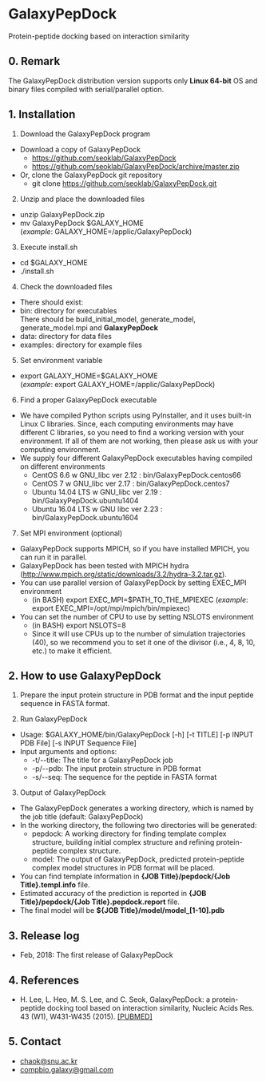 # GalaxyPepDock
 Protein-peptide docking based on interaction similarity

## 0. Remark
The GalaxyPepDock distribution version supports only **Linux 64-bit** OS and binary files compiled with serial/parallel option.

## 1. Installation
1. Download the GalaxyPepDock program
 * Download a copy of GalaxyPepDock
    * https://github.com/seoklab/GalaxyPepDock
    * https://github.com/seoklab/GalaxyPepDock/archive/master.zip
 * Or, clone the GalaxyPepDock git repository 
    * git clone https://github.com/seoklab/GalaxyPepDock.git

2. Unzip and place the downloaded files
 * unzip GalaxyPepDock.zip
 * mv GalaxyPepDock $GALAXY_HOME  
    (*example*: GALAXY_HOME=/applic/GalaxyPepDock)

3. Execute install.sh
 * cd $GALAXY_HOME
 * ./install.sh

4. Check the downloaded files
 * There should exist:
  * bin: directory for executables  
    There should be build_initial_model, generate_model, generate_model.mpi and **GalaxyPepDock**
  * data: directory for data files
  * examples: directory for example files

5. Set environment variable
 * export GALAXY_HOME=$GALAXY_HOME  
    (*example*: export GALAXY_HOME=/applic/GalaxyPepDock)

6. Find a proper GalaxyPepDock executable
 * We have compiled Python scripts using PyInstaller, and it uses built-in Linux C libraries. Since, each computing
   environments may have different C libraries, so you need to find a working version with your environment. If all of
   them are not working, then please ask us with your computing environment.
 * We supply four different GalaxyPepDock executables having compiled on different environments
    * CentOS 6.6 w GNU_libc ver 2.12       : bin/GalaxyPepDock.centos66
    * CentOS 7 w GNU_libc ver 2.17         : bin/GalaxyPepDock.centos7
    * Ubuntu 14.04 LTS w GNU_libc ver 2.19 : bin/GalaxyPepDock.ubuntu1404
    * Ubuntu 16.04 LTS w GNU libc ver 2.23 : bin/GalaxyPepDock.ubuntu1604

7. Set MPI environment (optional)
 * GalaxyPepDock supports MPICH, so if you have installed MPICH, you can run it in parallel.
 * GalaxyPepDock has been tested with MPICH hydra (http://www.mpich.org/static/downloads/3.2/hydra-3.2.tar.gz).
 * You can use parallel version of GalaxyPepDock by setting EXEC_MPI environment
    * (in BASH) export EXEC_MPI=$PATH_TO_THE_MPIEXEC (*example*: export EXEC_MPI=/opt/mpi/mpich/bin/mpiexec)
 * You can set the number of CPU to use by setting NSLOTS environment
    * (in BASH) export NSLOTS=8
    * Since it will use CPUs up to the number of simulation trajectories (40),
    so we recommend you to set it one of the divisor (i.e., 4, 8, 10, etc.) to make it efficient.

## 2. How to use GalaxyPepDock
1. Prepare the input protein structure in PDB format and the input peptide sequence in FASTA format.

2. Run GalaxyPepDock
 * Usage: $GALAXY_HOME/bin/GalaxyPepDock [-h] [-t TITLE] [-p INPUT PDB File] [-s INPUT Sequence File] 
 * Input arguments and options:     
    * -t/--title: The title for a GalaxyPepDock job
    * -p/--pdb: The input protein structure in PDB format
    * -s/--seq: The sequence for the peptide in FASTA format

3. Output of GalaxyPepDock
 * The GalaxyPepDock generates a working directory, which is named by the job title (default: GalaxyPepDock)
 * In the working directory, the following two directories will be generated:   
    * pepdock: A working directory for finding template complex structure, building initial complex structure and refining protein-peptide complex structure.
    * model:  The output of GalaxyPepDock, predicted protein-peptide complex model structures in PDB format will be placed.
 * You can find template information in **{JOB Title}/pepdock/{Job Title}.templ.info** file.
 * Estimated accuracy of the prediction is reported in **{JOB Title}/pepdock/{Job Title}.pepdock.report** file.
 * The final model will be **${JOB Title}/model/model_[1-10].pdb**

## 3. Release log
* Feb, 2018: The first release of GalaxyPepDock

## 4. References
* H. Lee, L. Heo, M. S. Lee, and C. Seok, GalaxyPepDock: a protein-peptide docking tool based on interaction similarity,
    Nucleic Acids Res. 43 (W1), W431-W435 (2015). [[PUBMED]](http://www.ncbi.nlm.nih.gov/pubmed/25969449)

## 5. Contact
* chaok@snu.ac.kr
* compbio.galaxy@gmail.com

